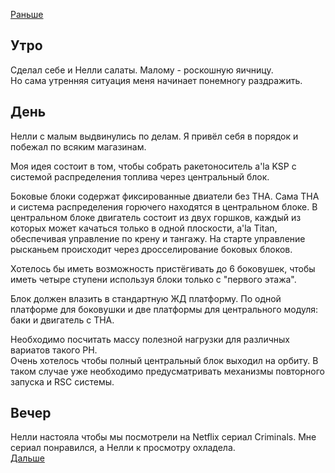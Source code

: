 [Раньше](2021.02.05.md)  
## Утро
Сделал себе и Нелли салаты. Малому - роскошную яичницу.  
Но сама утренняя ситуация меня начинает понемногу раздражить.
## День
Нелли с малым выдвинулись по делам. Я привёл себя в порядок и побежал по всяким магазинам.

Моя идея состоит в том, чтобы собрать ракетоноситель a'la KSP c системой распределения топлива через центральный блок.

Боковые блоки содержат фиксированные двиатели без ТНА. Сама ТНА и система распределения горючего находятся в центральном блоке. В центральном блоке двигатель состоит из двух горшков, каждый из которых может качаться только в одной плоскости, a'la Titan, обеспечивая управление по крену и тангажу. На старте управление рысканьем происходит через дросселирование боковых блоков.

Хотелось бы иметь возможность пристёгивать до 6 боковушек, чтобы иметь четыре ступени используя блоки только с "первого этажа".

Блок должен влазить в стандартную ЖД платформу. По одной платформе для боковушки и две платформы для центрального модуля: баки и двигатель с ТНА.

Необходимо посчитать массу полезной нагрузки для различных вариатов такого РН.  
Очень хотелось чтобы полный центральный блок выходил на орбиту. В таком случае уже необходимо предусматривать механизмы повторного запуска и RSC системы.
## Вечер
Нелли настояла чтобы мы посмотрели на Netflix сериал Criminals. Мне сериал понравился, а Нелли к просмотру охладела.  
[Дальше](2021.02.07.md)
